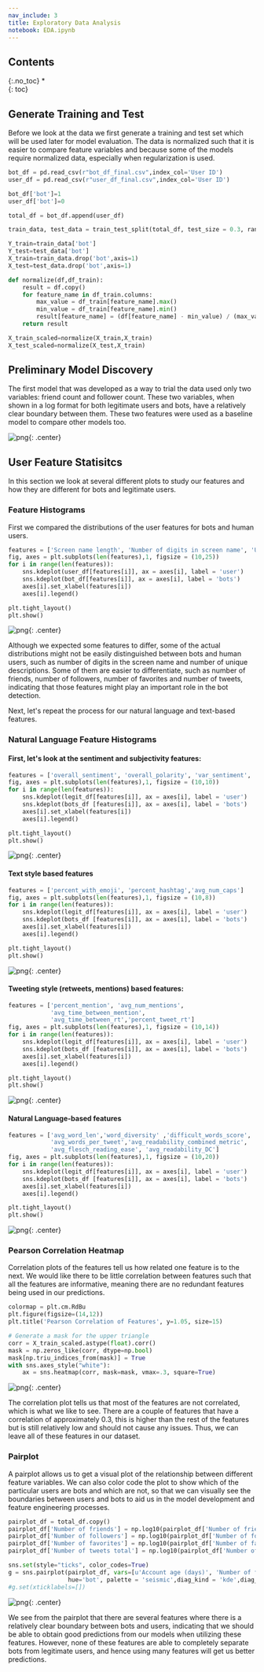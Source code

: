 ```yaml
---
nav_include: 3
title: Exploratory Data Analysis
notebook: EDA.ipynb
---
```


## Contents
{:.no_toc}
*  
{: toc}

## Generate Training and Test 

Before we look at the data we first generate a training and test set which will be used later for model evaluation. The data is normalized such that it is easier to compare feature variables and because some of the models require normalized data, especially when regularization is used.

```python
bot_df = pd.read_csv(r"bot_df_final.csv",index_col='User ID')
user_df = pd.read_csv(r"user_df_final.csv",index_col='User ID')

bot_df['bot']=1
user_df['bot']=0

total_df = bot_df.append(user_df)

train_data, test_data = train_test_split(total_df, test_size = 0.3, random_state=99)

Y_train=train_data['bot']
Y_test=test_data['bot']
X_train=train_data.drop('bot',axis=1)
X_test=test_data.drop('bot',axis=1)

def normalize(df,df_train):
    result = df.copy()
    for feature_name in df_train.columns:
        max_value = df_train[feature_name].max()
        min_value = df_train[feature_name].min()
        result[feature_name] = (df[feature_name] - min_value) / (max_value - min_value)
    return result

X_train_scaled=normalize(X_train,X_train)
X_test_scaled=normalize(X_test,X_train)
```

## Preliminary Model Discovery

The first model that was developed as a way to trial the data used only two variables: friend count and follower count. These two variables, when shown in a log format for both legitimate users and bots, have a relatively clear boundary between them. These two features were used as a baseline model to compare other models too.

![png](img/Boundary.png){: .center}


## User Feature Statisitcs

In this section we look at several different plots to study our features and how they are different for bots and legitimate users.

### Feature Histograms

First we compared the distributions of the user features for bots and human users. 

```python
features = ['Screen name length', 'Number of digits in screen name', 'User name length', 'Account age (days)', 'Number of unique profile descriptions','Default picture (binary)','Number of friends','Number of followers','Number of favorites','Number of tweets per hour', 'Number of tweets total','timing_tweet']
fig, axes = plt.subplots(len(features),1, figsize = (10,25))
for i in range(len(features)):
    sns.kdeplot(user_df[features[i]], ax = axes[i], label = 'user')
    sns.kdeplot(bot_df[features[i]], ax = axes[i], label = 'bots')
    axes[i].set_xlabel(features[i])
    axes[i].legend()

plt.tight_layout()
plt.show()
```


![png](EDA_files/EDA_6_0.png){: .center}

Although we expected some features to differ, some of the actual distributions might not be easily distinguished between bots and human users, such as number of digits in the screen name and number of unique descriptions. Some of them are easier to differentiate, such as number of friends, number of followers, number of favorites and number of tweets, indicating that those features might play an important role in the bot detection.

Next, let's repeat the process for our natural language and text-based features.

### Natural Language Feature Histograms

#### First, let's look at the sentiment and subjectivity features:


```python
features = ['overall_sentiment', 'overall_polarity', 'var_sentiment', 'var_polarity']
fig, axes = plt.subplots(len(features),1, figsize = (10,10))
for i in range(len(features)):
    sns.kdeplot(legit_df[features[i]], ax = axes[i], label = 'user')
    sns.kdeplot(bots_df [features[i]], ax = axes[i], label = 'bots')
    axes[i].set_xlabel(features[i])
    axes[i].legend()

plt.tight_layout()
plt.show()
```


![png](EDA_files/Twitter_data_datascrape_23_0.png){: .center}


#### Text style based features


```python
features = ['percent_with_emoji', 'percent_hashtag','avg_num_caps']
fig, axes = plt.subplots(len(features),1, figsize = (10,8))
for i in range(len(features)):
    sns.kdeplot(legit_df[features[i]], ax = axes[i], label = 'user')
    sns.kdeplot(bots_df [features[i]], ax = axes[i], label = 'bots')
    axes[i].set_xlabel(features[i])
    axes[i].legend()

plt.tight_layout()
plt.show()
```


![png](EDA_files/Twitter_data_datascrape_25_0.png){: .center}


#### Tweeting style (retweets, mentions) based features:


```python
features = ['percent_mention', 'avg_num_mentions',
            'avg_time_between_mention',  
            'avg_time_between_rt','percent_tweet_rt']
fig, axes = plt.subplots(len(features),1, figsize = (10,14))
for i in range(len(features)):
    sns.kdeplot(legit_df[features[i]], ax = axes[i], label = 'user')
    sns.kdeplot(bots_df [features[i]], ax = axes[i], label = 'bots')
    axes[i].set_xlabel(features[i])
    axes[i].legend()

plt.tight_layout()
plt.show()

```


![png](EDA_files/Twitter_data_datascrape_27_0.png){: .center}


#### Natural Language-based features


```python
features = ['avg_word_len','word_diversity' ,'difficult_words_score', 
            'avg_words_per_tweet','avg_readability_combined_metric',  
            'avg_flesch_reading_ease', 'avg_readability_DC']
fig, axes = plt.subplots(len(features),1, figsize = (10,20))
for i in range(len(features)):
    sns.kdeplot(legit_df[features[i]], ax = axes[i], label = 'user')
    sns.kdeplot(bots_df [features[i]], ax = axes[i], label = 'bots')
    axes[i].set_xlabel(features[i])
    axes[i].legend()

plt.tight_layout()
plt.show()

```


![png](EDA_files/Twitter_data_datascrape_29_0.png){: .center}

### Pearson Correlation Heatmap

Correlation plots of the features tell us how related one feature is to the next. We would like there to be little correlation between features such that all the features are informative, meaning there are no redundant features being used in our predictions.

```python
colormap = plt.cm.RdBu
plt.figure(figsize=(14,12))
plt.title('Pearson Correlation of Features', y=1.05, size=15)

# Generate a mask for the upper triangle
corr = X_train_scaled.astype(float).corr()
mask = np.zeros_like(corr, dtype=np.bool)
mask[np.triu_indices_from(mask)] = True
with sns.axes_style("white"):
    ax = sns.heatmap(corr, mask=mask, vmax=.3, square=True)
```

![png](EDA_files/EDA_7_0.png){: .center}

The correlation plot tells us that most of the features are not correlated, which is what we like to see. There are a couple of features that have a correlation of approximately 0.3, this is higher than the rest of the features but is still relatively low and should not cause any issues. Thus, we can leave all of these features in our dataset.

### Pairplot

A pairplot allows us to get a visual plot of the relationship between different feature variables. We can also color code the plot to show which of the particular users are bots and which are not, so that we can visually see the boundaries between users and bots to aid us in the model development and feature engineering processes.

```python
pairplot_df = total_df.copy()
pairplot_df['Number of friends'] = np.log10(pairplot_df['Number of friends'])
pairplot_df['Number of followers'] = np.log10(pairplot_df['Number of followers'])
pairplot_df['Number of favorites'] = np.log10(pairplot_df['Number of favorites'])
pairplot_df['Number of tweets total'] = np.log10(pairplot_df['Number of tweets total'])

sns.set(style="ticks", color_codes=True)
g = sns.pairplot(pairplot_df, vars=[u'Account age (days)', 'Number of friends', u'Number of followers', u'Number of favorites', u'Number of tweets total', u'timing_tweet'],
                 hue='bot', palette = 'seismic',diag_kind = 'kde',diag_kws=dict(shade=True),plot_kws=dict(s=10))
#g.set(xticklabels=[])
```


![png](EDA_files/EDA_8_0.png){: .center}

We see from the pairplot that there are several features where there is a relatively clear boundary between bots and users, indicating that we should be able to obtain good predictions from our models when utilizing these features. However, none of these features are able to completely separate bots from legitimate users, and hence using many features will get us better predictions. 


